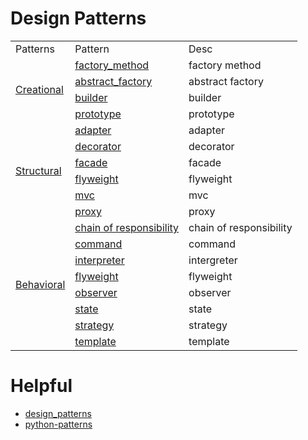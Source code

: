 # Design Patterns

<table>
    <tr>
        <td>Patterns</td>
        <td>Pattern</td>
        <td>Desc</td>
    </tr>
    <tr>
        <td rowspan="4">
            <a href='https://github.com/czp-first/ToBeBetter/tree/master/design_pattern/creational'>Creational</a>
        </td>
        <td>
            <a href='https://github.com/czp-first/ToBeBetter/tree/master/design_pattern/creational/factory/factory_method'>factory_method</a>
        </td>
        <td>factory method</td>
    </tr>
    <tr>
        <td>
            <a href='https://github.com/czp-first/ToBeBetter/tree/master/design_pattern/creational/factory/abstract_factory'>abstract_factory</a>
        </td>
        <td>abstract factory</td>
    </tr>
  	<tr>
        <td>
            <a href='https://github.com/czp-first/ToBeBetter/tree/master/design_pattern/creational/builder'>builder</a>
        </td>
        <td>builder</td>
    </tr>
    <tr>
        <td>
            <a href='https://github.com/czp-first/ToBeBetter/tree/master/design_pattern/creational/prototype'>prototype</a>
        </td>
        <td>prototype</td>
    </tr>
    <tr>
        <td rowspan="6">
            <a href='https://github.com/czp-first/ToBeBetter/tree/master/design_pattern/structural'>Structural</a>
        </td>
        <td>
            <a href='https://github.com/czp-first/ToBeBetter/tree/master/design_pattern/structural/adapter'>adapter</a>
        </td>
        <td>adapter</td>
    </tr>
    <tr>
        <td>
            <a href='https://github.com/czp-first/ToBeBetter/tree/master/design_pattern/structural/decorator'>decorator</a>
        </td>
        <td>decorator</td>
    </tr>
  	<tr>
        <td>
            <a href='https://github.com/czp-first/ToBeBetter/tree/master/design_pattern/structural/facade'>facade</a>
        </td>
        <td>facade</td>
    </tr>
    <tr>
        <td>
            <a href='https://github.com/czp-first/ToBeBetter/tree/master/design_pattern/structural/flyweight'>flyweight</a>
        </td>
        <td>flyweight</td>
    </tr>
    <tr>
        <td>
            <a href='https://github.com/czp-first/ToBeBetter/tree/master/design_pattern/structural/mvc'>mvc</a>
        </td>
        <td>mvc</td>
    </tr>
    <tr>
        <td>
            <a href='https://github.com/czp-first/ToBeBetter/tree/master/design_pattern/structural/proxy'>proxy</a>
        </td>
        <td>proxy</td>
    </tr>
    <tr>
        <td rowspan="8">
            <a href='https://github.com/czp-first/ToBeBetter/tree/master/design_pattern/behavioral'>Behavioral</a>
        </td>
        <td>
            <a href='https://github.com/czp-first/ToBeBetter/tree/master/design_pattern/behavioral/chain_of_responsibility'>chain of responsibility</a>
        </td>
        <td>chain of responsibility</td>
    </tr>
    <tr>
        <td>
            <a href='https://github.com/czp-first/ToBeBetter/tree/master/design_pattern/behavioral/command'>command</a>
        </td>
        <td>command</td>
    </tr>
  	<tr>
        <td>
            <a href='https://github.com/czp-first/ToBeBetter/tree/master/design_pattern/behavioral/interpreter'>interpreter</a>
        </td>
        <td>intergreter</td>
    </tr>
    <tr>
        <td>
            <a href='https://github.com/czp-first/ToBeBetter/tree/master/design_pattern/structural/flyweight'>flyweight</a>
        </td>
        <td>flyweight</td>
    </tr>
    <tr>
        <td>
            <a href='https://github.com/czp-first/ToBeBetter/tree/master/design_pattern/behavioral/observer'>observer</a>
        </td>
        <td>observer</td>
    </tr>
    <tr>
        <td>
            <a href='https://github.com/czp-first/ToBeBetter/tree/master/design_pattern/behavioral/state'>state</a>
        </td>
        <td>state</td>
    </tr>
    <tr>
        <td>
            <a href='https://github.com/czp-first/ToBeBetter/tree/master/design_pattern/behavioral/strategy'>strategy</a>
        </td>
        <td>strategy</td>
    </tr>
    <tr>
        <td>
            <a href='https://github.com/czp-first/ToBeBetter/tree/master/design_pattern/behavioral/template'>template</a>
        </td>
        <td>template</td>
    </tr>
</table>

# Helpful
- [design_patterns](https://sourcemaking.com/design_patterns)
- [python-patterns](https://github.com/faif/python-patterns)
